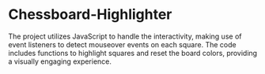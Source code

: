 # Chessboard-Highlighter
The project utilizes JavaScript to handle the interactivity, making use of event listeners to detect mouseover events on each square. The code includes functions to highlight squares and reset the board colors, providing a visually engaging experience.
